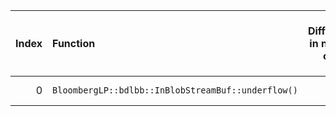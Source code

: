 |   Index | Function                                           |   Difference in number of lines |   Function size difference in bytes | Disassembly                                                            |   Number of lines in `assume` build |   Number of bytes in `assume` build |   Number of lines in `none` build |   Number of bytes in `none` build |
|--------:|:---------------------------------------------------|--------------------------------:|------------------------------------:|:-----------------------------------------------------------------------|------------------------------------:|------------------------------------:|----------------------------------:|----------------------------------:|
|       0 | `BloombergLP::bdlbb::InBlobStreamBuf::underflow()` |                               1 |                                   0 | [Assumed](0.assume.s.txt), [Ignored](0.none.s.txt), [Diff](0.diff.txt) |                                 144 |                             4246672 |                               144 |                           4246064 |